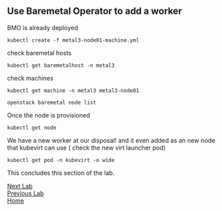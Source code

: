 ## Use Baremetal Operator to add a worker

BMO is already deployed

```
kubectl create -f metal3-node01-machine.yml 
```

check baremetal hosts

```
kubectl get baremetalhost -n metal3
```

check machines

```
kubectl get machine -n metal3 metal3-node01
```

```
openstack baremetal node list
```

Once the node is provisioned

```
kubectl get node
```

We have a new worker at our disposal! and it even added as an new node that kubevirt can use ( check the new virt launcher pod)

```
kubectl get pod -n kubevirt -o wide
```

This concludes this section of the lab.

[Next Lab](lab3.md)\
[Previous Lab](lab1.md)\
[Home](README.md)
